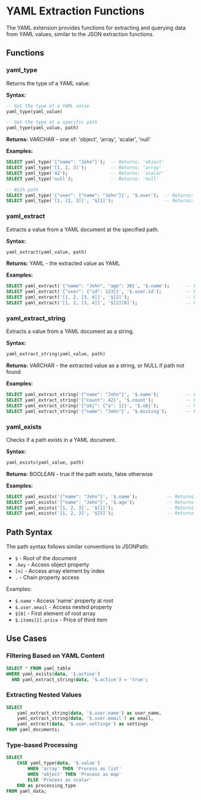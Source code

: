 # YAML Extraction Functions

The YAML extension provides functions for extracting and querying data from YAML values, similar to the JSON extraction functions.

## Functions

### yaml_type

Returns the type of a YAML value.

**Syntax:**
```sql
-- Get the type of a YAML value
yaml_type(yaml_value)

-- Get the type at a specific path
yaml_type(yaml_value, path)
```

**Returns:** VARCHAR - one of: 'object', 'array', 'scalar', 'null'

**Examples:**
```sql
SELECT yaml_type('{"name": "John"}');  -- Returns: 'object'
SELECT yaml_type('[1, 2, 3]');         -- Returns: 'array'
SELECT yaml_type('42');                -- Returns: 'scalar'
SELECT yaml_type('null');              -- Returns: 'null'

-- With path
SELECT yaml_type('{"user": {"name": "John"}}', '$.user');  -- Returns: 'object'
SELECT yaml_type('[1, [2, 3]]', '$[1]');                   -- Returns: 'array'
```

### yaml_extract

Extracts a value from a YAML document at the specified path.

**Syntax:**
```sql
yaml_extract(yaml_value, path)
```

**Returns:** YAML - the extracted value as YAML

**Examples:**
```sql
SELECT yaml_extract('{"name": "John", "age": 30}', '$.name');      -- Returns: 'John'
SELECT yaml_extract('{"user": {"id": 123}}', '$.user.id');         -- Returns: '123'
SELECT yaml_extract('[1, 2, [3, 4]]', '$[2]');                     -- Returns: '[3, 4]'
SELECT yaml_extract('[1, 2, [3, 4]]', '$[2][0]');                  -- Returns: '3'
```

### yaml_extract_string

Extracts a value from a YAML document as a string.

**Syntax:**
```sql
yaml_extract_string(yaml_value, path)
```

**Returns:** VARCHAR - the extracted value as a string, or NULL if path not found

**Examples:**
```sql
SELECT yaml_extract_string('{"name": "John"}', '$.name');          -- Returns: 'John'
SELECT yaml_extract_string('{"count": 42}', '$.count');            -- Returns: '42'
SELECT yaml_extract_string('{"obj": {"a": 1}}', '$.obj');          -- Returns: '{"a": 1}'
SELECT yaml_extract_string('{"name": "John"}', '$.missing');       -- Returns: NULL
```

### yaml_exists

Checks if a path exists in a YAML document.

**Syntax:**
```sql
yaml_exists(yaml_value, path)
```

**Returns:** BOOLEAN - true if the path exists, false otherwise

**Examples:**
```sql
SELECT yaml_exists('{"name": "John"}', '$.name');           -- Returns: true
SELECT yaml_exists('{"name": "John"}', '$.age');            -- Returns: false
SELECT yaml_exists('[1, 2, 3]', '$[1]');                    -- Returns: true
SELECT yaml_exists('[1, 2, 3]', '$[5]');                    -- Returns: false
```

## Path Syntax

The path syntax follows similar conventions to JSONPath:
- `$` - Root of the document
- `.key` - Access object property
- `[n]` - Access array element by index
- `.` - Chain property access

Examples:
- `$.name` - Access 'name' property at root
- `$.user.email` - Access nested property
- `$[0]` - First element of root array
- `$.items[2].price` - Price of third item

## Use Cases

### Filtering Based on YAML Content
```sql
SELECT * FROM yaml_table 
WHERE yaml_exists(data, '$.active') 
  AND yaml_extract_string(data, '$.active') = 'true';
```

### Extracting Nested Values
```sql
SELECT 
    yaml_extract_string(data, '$.user.name') as user_name,
    yaml_extract_string(data, '$.user.email') as email,
    yaml_extract(data, '$.user.settings') as settings
FROM yaml_documents;
```

### Type-based Processing
```sql
SELECT 
    CASE yaml_type(data, '$.value')
        WHEN 'array' THEN 'Process as list'
        WHEN 'object' THEN 'Process as map'
        ELSE 'Process as scalar'
    END as processing_type
FROM yaml_data;
```